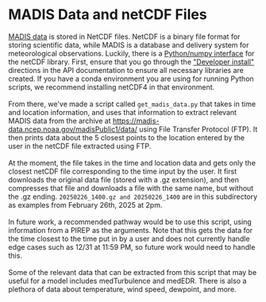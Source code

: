 # MADIS Data and netCDF Files

[MADIS data](https://madis-data.ncep.noaa.gov/) is stored in NetCDF files. 
NetCDF is a binary file format for storing scientific data, 
while MADIS is a database and delivery system for meteorological observations.
Luckily, there is a [Python/numpy interface](https://unidata.github.io/netcdf4-python/) 
for the netCDF library.
First, ensure that you go through the ["Developer install"](https://unidata.github.io/netcdf4-python/#developer-install)
directions in the API documentation to ensure all necessary libraries are created.
If you have a conda environment you are using for running Python scripts, we recommend 
installing netCDF4 in that environment. 
<br><br>
From there, we've made a script called `get_madis_data.py` that takes in time 
and location information, and uses that information to extract relevant MADIS data from the archive at
https://madis-data.ncep.noaa.gov/madisPublic1/data/ using File Transfer Protocol (FTP). It then prints
data about the 5 closest points to the location entered by the user in the netCDF file extracted using FTP.
<br><br>
At the moment, the file takes in the time and location data and gets only the closest netCDF file corresponding to the time 
input by the user.
It first downloads the original data file (stored with a .gz extension), and then 
compresses that file and downloads a file with the same name, but without the .gz ending.
`20250226_1400.gz and 20250226_1400` are in this subdirectory as examples from February 26th, 2025 at 2pm.
<br><br>
In future work, a recommended pathway would be to use this script, using information from a PIREP 
as the arguments. Note that this gets the data for the time closest to the time put in by a user 
and does not currently handle edge cases such as 12/31 at 11:59 PM, so future work would need to handle this.
<br><br>
Some of the relevant data that can be extracted from this script that may be useful for a model includes medTurbulence and medEDR. 
There is also a plethora of data about temperature, wind speed, dewpoint, and more.
<br><br>

